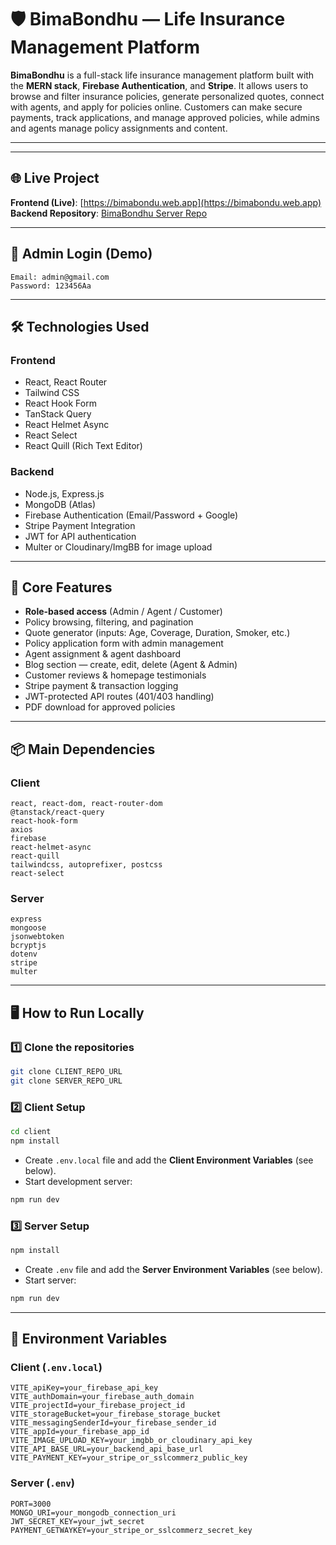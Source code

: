 # 🛡️ BimaBondhu — Life Insurance Management Platform

**BimaBondhu** is a full-stack life insurance management platform built with the **MERN stack**, **Firebase Authentication**, and **Stripe**.
It allows users to browse and filter insurance policies, generate personalized quotes, connect with agents, and apply for policies online.
Customers can make secure payments, track applications, and manage approved policies, while admins and agents manage policy assignments and content.

---
<!-- <img src="https://i.ibb.co.com/W4PBbjjV/Screenshot-2025-08-09-225322.png" alt="BimaBondhu" width="700"/> -->
---

## 🌐 Live Project
**Frontend (Live)**: [https://bimabondu.web.app](https://bimabondu.web.app)  
**Backend Repository**: [BimaBondhu Server Repo](https://github.com/DevByDipto/BimaBondhu-server)

---

## 🔑 Admin Login (Demo)
```
Email: admin@gmail.com
Password: 123456Aa
```

---

## 🛠 Technologies Used

### **Frontend**
- React, React Router
- Tailwind CSS
- React Hook Form
- TanStack Query
- React Helmet Async
- React Select
- React Quill (Rich Text Editor)

### **Backend**
- Node.js, Express.js
- MongoDB (Atlas)
- Firebase Authentication (Email/Password + Google)
- Stripe Payment Integration
- JWT for API authentication
- Multer or Cloudinary/ImgBB for image upload

---

## 🚀 Core Features
- **Role-based access** (Admin / Agent / Customer)
- Policy browsing, filtering, and pagination
- Quote generator (inputs: Age, Coverage, Duration, Smoker, etc.)
- Policy application form with admin management
- Agent assignment & agent dashboard
- Blog section — create, edit, delete (Agent & Admin)
- Customer reviews & homepage testimonials
- Stripe payment & transaction logging
- JWT-protected API routes (401/403 handling)
- PDF download for approved policies

---

## 📦 Main Dependencies

### **Client**
```
react, react-dom, react-router-dom
@tanstack/react-query
react-hook-form
axios
firebase
react-helmet-async
react-quill
tailwindcss, autoprefixer, postcss
react-select
```

### **Server**
```
express
mongoose
jsonwebtoken
bcryptjs
dotenv
stripe
multer
```

---

## 🖥 How to Run Locally

### 1️⃣ Clone the repositories
```bash
git clone CLIENT_REPO_URL
git clone SERVER_REPO_URL
```

### 2️⃣ Client Setup
```bash
cd client
npm install
```
- Create `.env.local` file and add the **Client Environment Variables** (see below).
- Start development server:
```bash
npm run dev
```

### 3️⃣ Server Setup
```bash
npm install
```
- Create `.env` file and add the **Server Environment Variables** (see below).
- Start server:
```bash
npm run dev
```

---

## 🔐 Environment Variables

### **Client** (`.env.local`)
```env
VITE_apiKey=your_firebase_api_key
VITE_authDomain=your_firebase_auth_domain
VITE_projectId=your_firebase_project_id
VITE_storageBucket=your_firebase_storage_bucket
VITE_messagingSenderId=your_firebase_sender_id
VITE_appId=your_firebase_app_id
VITE_IMAGE_UPLOAD_KEY=your_imgbb_or_cloudinary_api_key
VITE_API_BASE_URL=your_backend_api_base_url
VITE_PAYMENT_KEY=your_stripe_or_sslcommerz_public_key
```

### **Server** (`.env`)
```env
PORT=3000
MONGO_URI=your_mongodb_connection_uri
JWT_SECRET_KEY=your_jwt_secret
PAYMENT_GETWAYKEY=your_stripe_or_sslcommerz_secret_key
```
